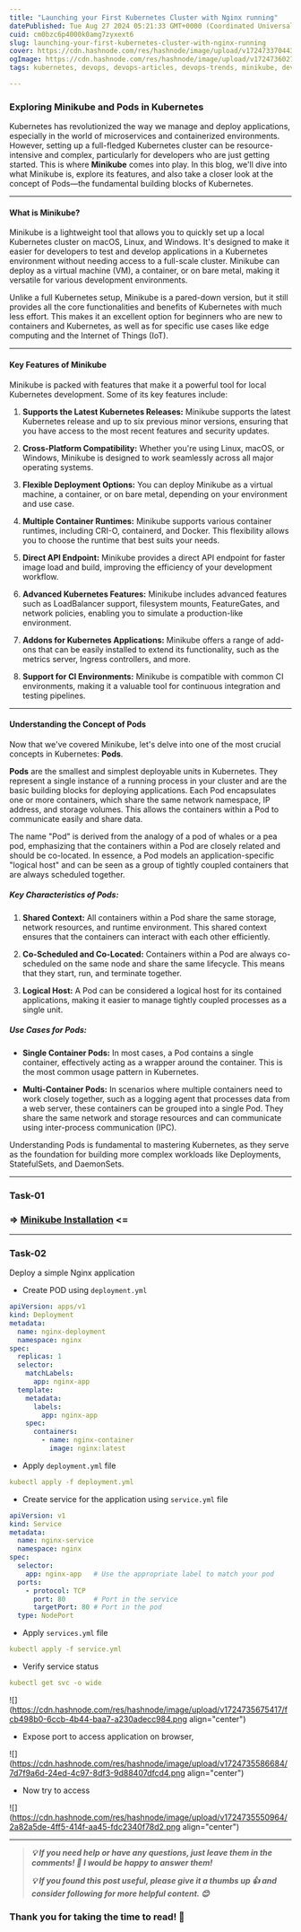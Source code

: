 ```yaml
---
title: "Launching your First Kubernetes Cluster with Nginx running"
datePublished: Tue Aug 27 2024 05:21:33 GMT+0000 (Coordinated Universal Time)
cuid: cm0bzc6p4000k0amg7zyxext6
slug: launching-your-first-kubernetes-cluster-with-nginx-running
cover: https://cdn.hashnode.com/res/hashnode/image/upload/v1724733704430/575181e0-7348-43ee-8359-e62ec3695506.png
ogImage: https://cdn.hashnode.com/res/hashnode/image/upload/v1724736027771/f73e9ce6-867f-4398-be23-3f1b227dc6f8.png
tags: kubernetes, devops, devops-articles, devops-trends, minikube, devops-journey, 90daysofdevops, pods, trainwithshubham, kubernetes-pods, devopscommunity

---
```


### **Exploring Minikube and Pods in Kubernetes**

Kubernetes has revolutionized the way we manage and deploy applications, especially in the world of microservices and containerized environments. However, setting up a full-fledged Kubernetes cluster can be resource-intensive and complex, particularly for developers who are just getting started. This is where **Minikube** comes into play. In this blog, we'll dive into what Minikube is, explore its features, and also take a closer look at the concept of Pods—the fundamental building blocks of Kubernetes.

---

#### **What is Minikube?**

Minikube is a lightweight tool that allows you to quickly set up a local Kubernetes cluster on macOS, Linux, and Windows. It's designed to make it easier for developers to test and develop applications in a Kubernetes environment without needing access to a full-scale cluster. Minikube can deploy as a virtual machine (VM), a container, or on bare metal, making it versatile for various development environments.

Unlike a full Kubernetes setup, Minikube is a pared-down version, but it still provides all the core functionalities and benefits of Kubernetes with much less effort. This makes it an excellent option for beginners who are new to containers and Kubernetes, as well as for specific use cases like edge computing and the Internet of Things (IoT).

---

#### **Key Features of Minikube**

Minikube is packed with features that make it a powerful tool for local Kubernetes development. Some of its key features include:

1. **Supports the Latest Kubernetes Releases:** Minikube supports the latest Kubernetes release and up to six previous minor versions, ensuring that you have access to the most recent features and security updates.
    
2. **Cross-Platform Compatibility:** Whether you're using Linux, macOS, or Windows, Minikube is designed to work seamlessly across all major operating systems.
    
3. **Flexible Deployment Options:** You can deploy Minikube as a virtual machine, a container, or on bare metal, depending on your environment and use case.
    
4. **Multiple Container Runtimes:** Minikube supports various container runtimes, including CRI-O, containerd, and Docker. This flexibility allows you to choose the runtime that best suits your needs.
    
5. **Direct API Endpoint:** Minikube provides a direct API endpoint for faster image load and build, improving the efficiency of your development workflow.
    
6. **Advanced Kubernetes Features:** Minikube includes advanced features such as LoadBalancer support, filesystem mounts, FeatureGates, and network policies, enabling you to simulate a production-like environment.
    
7. **Addons for Kubernetes Applications:** Minikube offers a range of add-ons that can be easily installed to extend its functionality, such as the metrics server, Ingress controllers, and more.
    
8. **Support for CI Environments:** Minikube is compatible with common CI environments, making it a valuable tool for continuous integration and testing pipelines.
    

---

#### **Understanding the Concept of Pods**

Now that we've covered Minikube, let's delve into one of the most crucial concepts in Kubernetes: **Pods**.

**Pods** are the smallest and simplest deployable units in Kubernetes. They represent a single instance of a running process in your cluster and are the basic building blocks for deploying applications. Each Pod encapsulates one or more containers, which share the same network namespace, IP address, and storage volumes. This allows the containers within a Pod to communicate easily and share data.

The name "Pod" is derived from the analogy of a pod of whales or a pea pod, emphasizing that the containers within a Pod are closely related and should be co-located. In essence, a Pod models an application-specific "logical host" and can be seen as a group of tightly coupled containers that are always scheduled together.

##### **Key Characteristics of Pods:**

1. **Shared Context:** All containers within a Pod share the same storage, network resources, and runtime environment. This shared context ensures that the containers can interact with each other efficiently.
    
2. **Co-Scheduled and Co-Located:** Containers within a Pod are always co-scheduled on the same node and share the same lifecycle. This means that they start, run, and terminate together.
    
3. **Logical Host:** A Pod can be considered a logical host for its contained applications, making it easier to manage tightly coupled processes as a single unit.
    

##### **Use Cases for Pods:**

* **Single Container Pods:** In most cases, a Pod contains a single container, effectively acting as a wrapper around the container. This is the most common usage pattern in Kubernetes.
    
* **Multi-Container Pods:** In scenarios where multiple containers need to work closely together, such as a logging agent that processes data from a web server, these containers can be grouped into a single Pod. They share the same network and storage resources and can communicate using inter-process communication (IPC).
    

Understanding Pods is fundamental to mastering Kubernetes, as they serve as the foundation for building more complex workloads like Deployments, StatefulSets, and DaemonSets.  

---

### Task-01

### \=&gt; [Minikube Installation](https://chauhanrajatwork.hashnode.dev/kubernetes-architecture-and-components-kubernetes-installation-and-configuration) &lt;=  

---

### Task-02

Deploy a simple Nginx application

* Create POD using `deployment.yml`
    

```yaml
apiVersion: apps/v1
kind: Deployment
metadata:
  name: nginx-deployment
  namespace: nginx
spec:
  replicas: 1
  selector:
    matchLabels:
      app: nginx-app
  template:
    metadata:
      labels:
        app: nginx-app
    spec:
      containers:
        - name: nginx-container
          image: nginx:latest
```

* Apply `deployment.yml` file
    

```yaml
kubectl apply -f deployment.yml
```

* Create service for the application using `service.yml` file
    

```yaml
apiVersion: v1
kind: Service
metadata:
  name: nginx-service
  namespace: nginx
spec:
  selector:
    app: nginx-app   # Use the appropriate label to match your pod
  ports:
    - protocol: TCP
      port: 80       # Port in the service
      targetPort: 80 # Port in the pod
  type: NodePort
```

* Apply `services.yml` file
    

```yaml
kubectl apply -f service.yml
```

* Verify service status
    

```yaml
kubectl get svc -o wide
```

![](https://cdn.hashnode.com/res/hashnode/image/upload/v1724735675417/fcb498b0-6ccb-4b44-baa7-a230adecc984.png align="center")

* Expose port to access application on browser,
    

![](https://cdn.hashnode.com/res/hashnode/image/upload/v1724735586684/7d7f9a6d-24ed-4c97-8df3-9d88407dfcd4.png align="center")

* Now try to access
    

![](https://cdn.hashnode.com/res/hashnode/image/upload/v1724735550964/2a82a5de-4ff5-414f-aa45-fdc2340f78d2.png align="center")

---

> ***💡 If you need help or have any questions, just leave them in the comments! 📝 I would be happy to answer them!***
> 
> ***💡 If you found this post useful, please give it a thumbs up 👍 and consider following for more helpful content. 😊***

### **Thank you for taking the time to read! 💚**